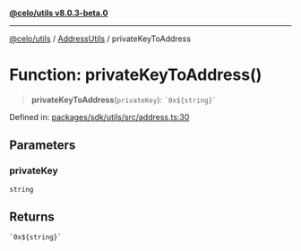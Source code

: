 [**@celo/utils v8.0.3-beta.0**](../../../../README.md)

***

[@celo/utils](../../../../README.md) / [AddressUtils](../README.md) / privateKeyToAddress

# Function: privateKeyToAddress()

> **privateKeyToAddress**(`privateKey`): `` `0x${string}` ``

Defined in: [packages/sdk/utils/src/address.ts:30](https://github.com/celo-org/developer-tooling/blob/master/packages/sdk/utils/src/address.ts#L30)

## Parameters

### privateKey

`string`

## Returns

`` `0x${string}` ``
